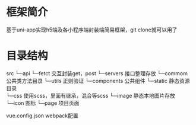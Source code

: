 # 框架简介
基于uni-app实现h5端及各小程序端封装端简易框架，git clone就可以用了

# 目录结构
src
  └─api
    └─fetct       交互封装get，post
    └─servers     接口整理存放
  └─commom        公共类方法目录
    └─utils       正则验证
  └─components    公共组件
  └─static        静态资源目录  
    └─css         使用scss，里面有继承，混合等scss
    └─image       静态本地图片存放
    └─icon        图标
  └─page          项目页面

vue.config.json   webpack配置


